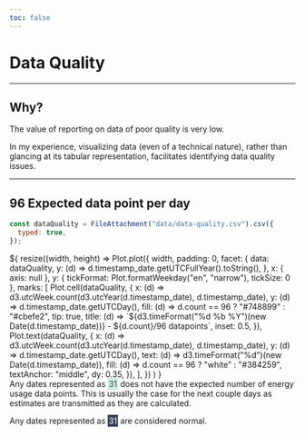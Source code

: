 ```yaml
---
toc: false
---
```


# Data Quality

---

## Why?

The value of reporting on data of poor quality is very low.

In my experience, visualizing data (even of a technical nature), rather than glancing at its tabular representation, facilitates identifying data quality issues.

---

## 96 Expected data point per day

```js
const dataQuality = FileAttachment("data/data-quality.csv").csv({
  typed: true,
});
```

<div class="grid grid-cols-1" style="grid-auto-rows: 504px;">
  <div class="card">
    ${
      resize((width, height) =>
        Plot.plot({
          width,
          padding: 0,
          facet: {
            data: dataQuality,
            y: (d) => d.timestamp_date.getUTCFullYear().toString(),
          },
          x: { axis: null },
          y: { tickFormat: Plot.formatWeekday("en", "narrow"), tickSize: 0 },
          marks: [
            Plot.cell(dataQuality, {
              x: (d) => d3.utcWeek.count(d3.utcYear(d.timestamp_date), d.timestamp_date),
              y: (d) => d.timestamp_date.getUTCDay(),
              fill: (d) => d.count == 96 ? "#748899" : "#cbefe2",
              tip: true,
              title: (d) => `${d3.timeFormat("%d %b %Y")(new Date(d.timestamp_date))} - ${d.count}/96 datapoints`,
              inset: 0.5,
            }),
            Plot.text(dataQuality, {
              x: (d) => d3.utcWeek.count(d3.utcYear(d.timestamp_date), d.timestamp_date),
              y: (d) => d.timestamp_date.getUTCDay(),
              text: (d) => d3.timeFormat("%d")(new Date(d.timestamp_date)),
              fill: (d) => d.count == 96 ? "white" : "#384259",
              textAnchor: "middle",
              dy: 0.35,
            }),
          ],
        })
      )
    }
  </div>
</div>
<div class="note">
Any dates represented as <span style="background: #cbefe2; color: #384259; padding: 2px;">31</span> does not have the expected number of energy usage data points. This is usually the case for the next couple days as estimates are transmitted as they are calculated.

Any dates represented as <span style="background: #384259; color: white; padding: 2px;">31</span> are considered normal.
</div>

